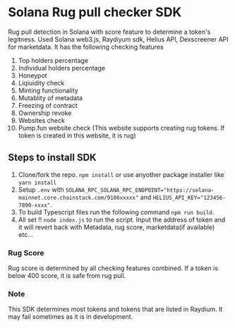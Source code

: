 # Solana Rug pull checker SDK

Rug pull detection in Solana with score feature to determine a token's legitness. Used Solana web3.js, Raydiyum sdk, Helius API, Dexscreener API for marketdata. It has the following checking features

1. Top holders percentage
2. Individual holders percentage
3. Honeypot
4. Liqiuidity check
5. Minting functionality
6. Mutablity of metadata
7. Freezing of contract
8. Ownership revoke
9. Websites check
10. Pump.fun website check (This website supports creating rug tokens. If token is created in this website, it is rug)

## Steps to install SDK

1. Clone/fork the repo. `npm install` or use anyother package installer like `yarn install`
2. Setup `.env` with `SOLANA_RPC_SOLANA_RPC_ENDPOINT="https://solana-mainnet.core.chainstack.com/9106xxxxx"` and `HELIUS_API_KEY="123456-7890-xxxx"`.
3. To build Typescript files run the following command `npm run build`.
4. All set !! `node index.js` to run the script. Input the address of token and it will revert back with Metadata, rug score, marketdata(if available) etc...

### Rug Score

Rug score is determined by all checking features combined. If a token is below 400 score, it is safe from rug pull. 

### Note

This SDK determines most tokens and tokens that are listed in Raydium. It may fail sometimes as it is in development.
